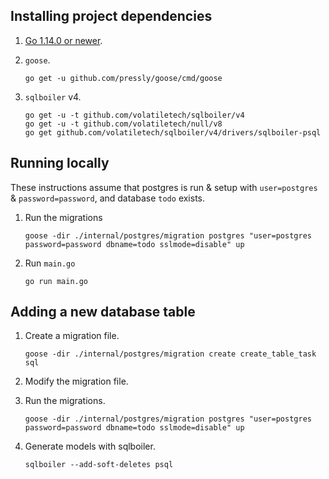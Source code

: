 ## Installing project dependencies

1. [Go 1.14.0 or newer](https://golang.org/dl/).

1. `goose`.

    ```
    go get -u github.com/pressly/goose/cmd/goose
    ```

1. `sqlboiler` v4.

    ```
    go get -u -t github.com/volatiletech/sqlboiler/v4
    go get -u -t github.com/volatiletech/null/v8
    go get github.com/volatiletech/sqlboiler/v4/drivers/sqlboiler-psql
    ```

## Running locally

These instructions assume that postgres is run & setup with `user=postgres` & `password=password`, and database `todo` exists.

1. Run the migrations

    ```    
    goose -dir ./internal/postgres/migration postgres "user=postgres password=password dbname=todo sslmode=disable" up
    ```

1. Run `main.go`

    ```
    go run main.go
    ```

## Adding a new database table

1. Create a migration file.

    ```
    goose -dir ./internal/postgres/migration create create_table_task sql
    ```

1. Modify the migration file.

1. Run the migrations.
    ```    
    goose -dir ./internal/postgres/migration postgres "user=postgres password=password dbname=todo sslmode=disable" up
    ```

1. Generate models with sqlboiler.

    ```
    sqlboiler --add-soft-deletes psql
    ```
